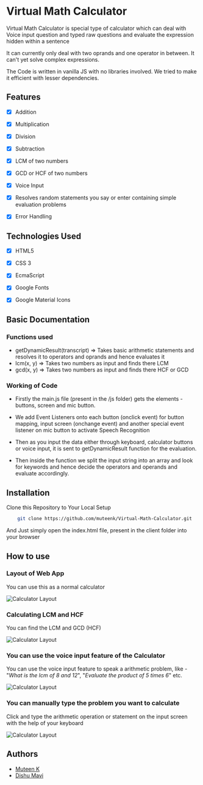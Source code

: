 # Virtual Math Calculator

Virtual Math Calculator is special type of calculator which can deal with Voice input question and typed raw questions and evaluate the expression hidden within a sentence

It can currently only deal with two oprands and one operator in between. It can't yet solve complex expressions.

The Code is written in vanilla JS with no libraries involved. We tried to make it efficient with lesser dependencies.

## 	Features

- [x]   Addition 
- [x]   Multiplication
- [x]   Division
- [x]   Subtraction
- [x]   LCM of two numbers
- [x]   GCD or HCF of two numbers
- [x]   Voice Input 
- [x]   Resolves random statements you say or enter containing simple evaluation problems
- [x]   Error Handling




## Technologies Used

- [x]  HTML5 
- [x]  CSS 3
- [x]  EcmaScript
- [x]  Google Fonts
- [x]  Google Material Icons



## Basic Documentation


 
### Functions used

- getDynamicResult(transcript) => Takes basic arithmetic statements and resolves it to operators and oprands and hence evaluates it 
- lcm(x, y) => Takes two numbers as input and finds there LCM
- gcd(x, y) => Takes two numbers as input and finds there HCF or GCD



### Working of Code

- Firstly the main.js file (present in the /js folder) gets the elements - buttons, screen and mic button.

- We add Event Listeners onto each button (onclick event) for button mapping, input screen (onchange event) and another special event listener on mic button to activate Speech Recognition

- Then as you input the data either through keyboard, calculator buttons or voice input, it is sent to getDynamicResult function for the evaluation.

- Then inside the function we split the input string into an array and look for keywords and hence decide the operators and operands and evaluate accordingly.


## Installation 

Clone this Repository to Your Local Setup

```bash
    git clone https://github.com/muteenk/Virtual-Math-Calculator.git
```

And Just simply open the index.html file, present in the client folder into your browser



## How to use

### Layout of Web App

You can use this as a normal calculator

![Calculator Layout](client/img/ss/ss2.png)


### Calculating LCM and HCF 

You can find the LCM and GCD (HCF) 

![Calculator Layout](client/img/ss/ss8.png)


### You can use the voice input feature of the Calculator

You can use the voice input feature to speak a arithmetic problem, like - "*What is the lcm of 8 and 12*", "*Evaluate the product of 5 times 6*" etc.

![Calculator Layout](client/img/ss/ss4.png)


### You can manually type the problem you want to calculate 

Click and type the arithmetic operation or statement on the input screen with the help of your keyboard

![Calculator Layout](client/img/ss/ss7.png)



## Authors

- [Muteen K](https://github.com/muteenk/)
- [Dishu Mavi](https://github.com/mavidishu/)
